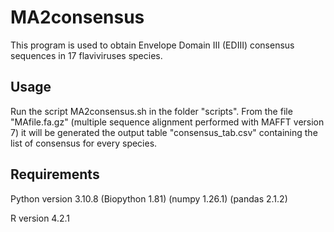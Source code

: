 # MA2consensus

This program is used to obtain Envelope Domain III (EDIII) consensus sequences in 17 flaviviruses species.


## Usage

Run the script MA2consensus.sh in the folder "scripts". 
From the file "MAfile.fa.gz" (multiple sequence alignment performed with MAFFT version 7) it will be generated the output table "consensus_tab.csv" containing the list of consensus for every species.


## Requirements

Python version 3.10.8
(Biopython 1.81)
(numpy 1.26.1)
(pandas 2.1.2)

R version 4.2.1
